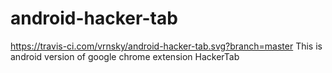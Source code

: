 # android-hacker-tab
https://travis-ci.com/vrnsky/android-hacker-tab.svg?branch=master
This is android version of google chrome extension HackerTab
